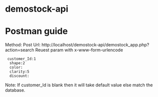 # demostock-api
# Postman guide

Method: Post
Url: http://localhost/demostock-api/demostock_app.php?action=search
Reuest param with x-www-form-urlencode
  
     customer_Id:1
      shape:2
      color:
      clarity:5
      discount:
      
Note: If customer_Id is blank  then it will take default value else  match the database.  
  
